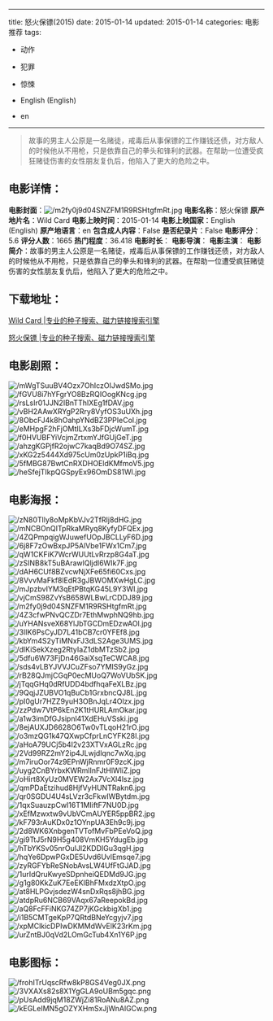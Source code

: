 
---
title: 怒火保镖(2015)
date: 2015-01-14
updated: 2015-01-14
categories: 电影推荐
tags:
- 动作
- 犯罪
- 惊悚

- English (English)
- en
---


> 故事的男主人公原是一名赌徒，戒毒后从事保镖的工作赚钱还债，对方敌人的时候他从不用枪，只是依靠自己的拳头和锋利的武器。在帮助一位遭受疯狂赌徒伤害的女性朋友复仇后，他陷入了更大的危险之中。

## **电影详情**：

**电影封面**：<img src="https://image.tmdb.org/t/p/w200/m2fy0j9d04SNZFM1R9RSHtgfmRt.jpg" alt="/m2fy0j9d04SNZFM1R9RSHtgfmRt.jpg" title="/m2fy0j9d04SNZFM1R9RSHtgfmRt.jpg">
**电影名称**：怒火保镖
**原产地片名**：Wild Card
**电影上映时间**：2015-01-14
**电影上映国家**：English (English)
**原产地语言**：en
**包含成人内容**：False
**是否纪录片**：False
**电影评分**：5.6
**评分人数**：1665
**热门程度**：36.418
**电影时长**：
**电影导演**：
**电影主演**：
**电影简介**：故事的男主人公原是一名赌徒，戒毒后从事保镖的工作赚钱还债，对方敌人的时候他从不用枪，只是依靠自己的拳头和锋利的武器。在帮助一位遭受疯狂赌徒伤害的女性朋友复仇后，他陷入了更大的危险之中。

## **下载地址**：
[Wild Card |专业的种子搜索、磁力链接搜索引擎](https://movie.amd794.com:2083/?search=Wild%20Card&ordering=&mode=match_phrase&page_size=10&page=1)

[怒火保镖 |专业的种子搜索、磁力链接搜索引擎](https://movie.amd794.com:2083/?search=%E6%80%92%E7%81%AB%E4%BF%9D%E9%95%96&ordering=&mode=match_phrase&page_size=10&page=1)
 

## **电影剧照**：
<img src="https://image.tmdb.org/t/p/original/mWgTSuuBV4Ozx7OhIczOIJwdSMo.jpg" alt="/mWgTSuuBV4Ozx7OhIczOIJwdSMo.jpg" title="/mWgTSuuBV4Ozx7OhIczOIJwdSMo.jpg"><img src="https://image.tmdb.org/t/p/original/fGVU8i7hYFgrYO8BzRQIOogKNcg.jpg" alt="/fGVU8i7hYFgrYO8BzRQIOogKNcg.jpg" title="/fGVU8i7hYFgrYO8BzRQIOogKNcg.jpg"><img src="https://image.tmdb.org/t/p/original/rsLsIr01JJN2IBnTThIXEg1fDAV.jpg" alt="/rsLsIr01JJN2IBnTThIXEg1fDAV.jpg" title="/rsLsIr01JJN2IBnTThIXEg1fDAV.jpg"><img src="https://image.tmdb.org/t/p/original/vBH2AAwXRYgP2Rry8VyfOS3uUXh.jpg" alt="/vBH2AAwXRYgP2Rry8VyfOS3uUXh.jpg" title="/vBH2AAwXRYgP2Rry8VyfOS3uUXh.jpg"><img src="https://image.tmdb.org/t/p/original/8ObcFJ4k8hOahpYNdBZ3PPIeCol.jpg" alt="/8ObcFJ4k8hOahpYNdBZ3PPIeCol.jpg" title="/8ObcFJ4k8hOahpYNdBZ3PPIeCol.jpg"><img src="https://image.tmdb.org/t/p/original/eMHpgF2hFjOMtILXs3bFDjcWumT.jpg" alt="/eMHpgF2hFjOMtILXs3bFDjcWumT.jpg" title="/eMHpgF2hFjOMtILXs3bFDjcWumT.jpg"><img src="https://image.tmdb.org/t/p/original/f0HVUBFYiVcjmZrtxmYJfGUjGeT.jpg" alt="/f0HVUBFYiVcjmZrtxmYJfGUjGeT.jpg" title="/f0HVUBFYiVcjmZrtxmYJfGUjGeT.jpg"><img src="https://image.tmdb.org/t/p/original/ahzgKGPjfR2ojwC7kaqBd9O74SZ.jpg" alt="/ahzgKGPjfR2ojwC7kaqBd9O74SZ.jpg" title="/ahzgKGPjfR2ojwC7kaqBd9O74SZ.jpg"><img src="https://image.tmdb.org/t/p/original/xKG2z5444Xd975cUm0zUpkP1iBq.jpg" alt="/xKG2z5444Xd975cUm0zUpkP1iBq.jpg" title="/xKG2z5444Xd975cUm0zUpkP1iBq.jpg"><img src="https://image.tmdb.org/t/p/original/5fMBG87BwtCnRXDHOEldKMfmoV5.jpg" alt="/5fMBG87BwtCnRXDHOEldKMfmoV5.jpg" title="/5fMBG87BwtCnRXDHOEldKMfmoV5.jpg"><img src="https://image.tmdb.org/t/p/original/heSfejTIkpQGSpyEx96OmDS81Wl.jpg" alt="/heSfejTIkpQGSpyEx96OmDS81Wl.jpg" title="/heSfejTIkpQGSpyEx96OmDS81Wl.jpg">

## **电影海报**：
<img src="https://image.tmdb.org/t/p/original/zN80Tlly8oMpKbVJv2TfRIj8dHG.jpg" alt="/zN80Tlly8oMpKbVJv2TfRIj8dHG.jpg" title="/zN80Tlly8oMpKbVJv2TfRIj8dHG.jpg"><img src="https://image.tmdb.org/t/p/original/mNCBOnQITpRkaMRyq8KyfyDFQEx.jpg" alt="/mNCBOnQITpRkaMRyq8KyfyDFQEx.jpg" title="/mNCBOnQITpRkaMRyq8KyfyDFQEx.jpg"><img src="https://image.tmdb.org/t/p/original/4ZQPmpqigWJuwefUOpJBCLLyF6D.jpg" alt="/4ZQPmpqigWJuwefUOpJBCLLyF6D.jpg" title="/4ZQPmpqigWJuwefUOpJBCLLyF6D.jpg"><img src="https://image.tmdb.org/t/p/original/6j8F7zOwBxpJP5AlVbe1FWx1Cm7.jpg" alt="/6j8F7zOwBxpJP5AlVbe1FWx1Cm7.jpg" title="/6j8F7zOwBxpJP5AlVbe1FWx1Cm7.jpg"><img src="https://image.tmdb.org/t/p/original/qW1CKFiK7WcrWUUtLvRrzp8G4aT.jpg" alt="/qW1CKFiK7WcrWUUtLvRrzp8G4aT.jpg" title="/qW1CKFiK7WcrWUUtLvRrzp8G4aT.jpg"><img src="https://image.tmdb.org/t/p/original/zSINB8kT5uBArawlQljdl6WIk7F.jpg" alt="/zSINB8kT5uBArawlQljdl6WIk7F.jpg" title="/zSINB8kT5uBArawlQljdl6WIk7F.jpg"><img src="https://image.tmdb.org/t/p/original/dAH6CUf8BZvcwNjXFe65fi60Cxs.jpg" alt="/dAH6CUf8BZvcwNjXFe65fi60Cxs.jpg" title="/dAH6CUf8BZvcwNjXFe65fi60Cxs.jpg"><img src="https://image.tmdb.org/t/p/original/8VvvMaFkf8lEdR3gJBWOMXwHgLC.jpg" alt="/8VvvMaFkf8lEdR3gJBWOMXwHgLC.jpg" title="/8VvvMaFkf8lEdR3gJBWOMXwHgLC.jpg"><img src="https://image.tmdb.org/t/p/original/mJpzbvIYM3qEtPBtqKG45L9Y3WI.jpg" alt="/mJpzbvIYM3qEtPBtqKG45L9Y3WI.jpg" title="/mJpzbvIYM3qEtPBtqKG45L9Y3WI.jpg"><img src="https://image.tmdb.org/t/p/original/vjCmS98ZvYsB658WLBwLrCDDJ89.jpg" alt="/vjCmS98ZvYsB658WLBwLrCDDJ89.jpg" title="/vjCmS98ZvYsB658WLBwLrCDDJ89.jpg"><img src="https://image.tmdb.org/t/p/original/m2fy0j9d04SNZFM1R9RSHtgfmRt.jpg" alt="/m2fy0j9d04SNZFM1R9RSHtgfmRt.jpg" title="/m2fy0j9d04SNZFM1R9RSHtgfmRt.jpg"><img src="https://image.tmdb.org/t/p/original/4Z3cfwPNvQCZDr7EthMwphNQ9hb.jpg" alt="/4Z3cfwPNvQCZDr7EthMwphNQ9hb.jpg" title="/4Z3cfwPNvQCZDr7EthMwphNQ9hb.jpg"><img src="https://image.tmdb.org/t/p/original/uYHANsveX68YlJbTGCDmEDzwAOl.jpg" alt="/uYHANsveX68YlJbTGCDmEDzwAOl.jpg" title="/uYHANsveX68YlJbTGCDmEDzwAOl.jpg"><img src="https://image.tmdb.org/t/p/original/3lIK6PsCyJD7L41bCB7cr0YFEf8.jpg" alt="/3lIK6PsCyJD7L41bCB7cr0YFEf8.jpg" title="/3lIK6PsCyJD7L41bCB7cr0YFEf8.jpg"><img src="https://image.tmdb.org/t/p/original/kbYm4S2yTiMNxFJ3dLS2Age3UMS.jpg" alt="/kbYm4S2yTiMNxFJ3dLS2Age3UMS.jpg" title="/kbYm4S2yTiMNxFJ3dLS2Age3UMS.jpg"><img src="https://image.tmdb.org/t/p/original/dlKiSekXzeg2RtyIaZ1dbMTzSb2.jpg" alt="/dlKiSekXzeg2RtyIaZ1dbMTzSb2.jpg" title="/dlKiSekXzeg2RtyIaZ1dbMTzSb2.jpg"><img src="https://image.tmdb.org/t/p/original/5dfu6W73FjDn46GaiXsqTeCWCA8.jpg" alt="/5dfu6W73FjDn46GaiXsqTeCWCA8.jpg" title="/5dfu6W73FjDn46GaiXsqTeCWCA8.jpg"><img src="https://image.tmdb.org/t/p/original/sds4vLBYJVVJCuZFso7YMIS9yGz.jpg" alt="/sds4vLBYJVVJCuZFso7YMIS9yGz.jpg" title="/sds4vLBYJVVJCuZFso7YMIS9yGz.jpg"><img src="https://image.tmdb.org/t/p/original/rB28QJmjCGqP0ecMUoQ7WoVUbSK.jpg" alt="/rB28QJmjCGqP0ecMUoQ7WoVUbSK.jpg" title="/rB28QJmjCGqP0ecMUoQ7WoVUbSK.jpg"><img src="https://image.tmdb.org/t/p/original/jTqqGHq0dRfUDD4bdfhqaFeXLBz.jpg" alt="/jTqqGHq0dRfUDD4bdfhqaFeXLBz.jpg" title="/jTqqGHq0dRfUDD4bdfhqaFeXLBz.jpg"><img src="https://image.tmdb.org/t/p/original/9QqjJZUBVO1qBuCb1GrxbncQJ8L.jpg" alt="/9QqjJZUBVO1qBuCb1GrxbncQJ8L.jpg" title="/9QqjJZUBVO1qBuCb1GrxbncQJ8L.jpg"><img src="https://image.tmdb.org/t/p/original/pI0gUr7HZZ9yuH3OBnJqLr4Olzx.jpg" alt="/pI0gUr7HZZ9yuH3OBnJqLr4Olzx.jpg" title="/pI0gUr7HZZ9yuH3OBnJqLr4Olzx.jpg"><img src="https://image.tmdb.org/t/p/original/zzPdw7VtP6kEn2K1tHURLAmOkar.jpg" alt="/zzPdw7VtP6kEn2K1tHURLAmOkar.jpg" title="/zzPdw7VtP6kEn2K1tHURLAmOkar.jpg"><img src="https://image.tmdb.org/t/p/original/a1w3imDfGJsipnl41XdEHuVSski.jpg" alt="/a1w3imDfGJsipnl41XdEHuVSski.jpg" title="/a1w3imDfGJsipnl41XdEHuVSski.jpg"><img src="https://image.tmdb.org/t/p/original/8ejAUXJD6628O6Tw0vTLqoH21rO.jpg" alt="/8ejAUXJD6628O6Tw0vTLqoH21rO.jpg" title="/8ejAUXJD6628O6Tw0vTLqoH21rO.jpg"><img src="https://image.tmdb.org/t/p/original/o3mzQG1k47QXwpCfprLnCYFK28I.jpg" alt="/o3mzQG1k47QXwpCfprLnCYFK28I.jpg" title="/o3mzQG1k47QXwpCfprLnCYFK28I.jpg"><img src="https://image.tmdb.org/t/p/original/aHoA79UCj5b4I2v23XTVxAGLzRc.jpg" alt="/aHoA79UCj5b4I2v23XTVxAGLzRc.jpg" title="/aHoA79UCj5b4I2v23XTVxAGLzRc.jpg"><img src="https://image.tmdb.org/t/p/original/2Vd99RZ2mY2ip4JLwjdlqnc7wXq.jpg" alt="/2Vd99RZ2mY2ip4JLwjdlqnc7wXq.jpg" title="/2Vd99RZ2mY2ip4JLwjdlqnc7wXq.jpg"><img src="https://image.tmdb.org/t/p/original/m7iruOor74z9EPnWjRnmr0F9zcK.jpg" alt="/m7iruOor74z9EPnWjRnmr0F9zcK.jpg" title="/m7iruOor74z9EPnWjRnmr0F9zcK.jpg"><img src="https://image.tmdb.org/t/p/original/uyg2CnBYrbxKWRmlInFJtHlWliZ.jpg" alt="/uyg2CnBYrbxKWRmlInFJtHlWliZ.jpg" title="/uyg2CnBYrbxKWRmlInFJtHlWliZ.jpg"><img src="https://image.tmdb.org/t/p/original/oHirt8XyUz0MVEW2Ax7VcXl4lsz.jpg" alt="/oHirt8XyUz0MVEW2Ax7VcXl4lsz.jpg" title="/oHirt8XyUz0MVEW2Ax7VcXl4lsz.jpg"><img src="https://image.tmdb.org/t/p/original/qmPDaEtzihud8HjfVyHUNTRakn6.jpg" alt="/qmPDaEtzihud8HjfVyHUNTRakn6.jpg" title="/qmPDaEtzihud8HjfVyHUNTRakn6.jpg"><img src="https://image.tmdb.org/t/p/original/qr0SGDU4U4sLVzr3cFkwIWBytdm.jpg" alt="/qr0SGDU4U4sLVzr3cFkwIWBytdm.jpg" title="/qr0SGDU4U4sLVzr3cFkwIWBytdm.jpg"><img src="https://image.tmdb.org/t/p/original/1qxSuauzpCwI16T1MIiftF7NU0D.jpg" alt="/1qxSuauzpCwI16T1MIiftF7NU0D.jpg" title="/1qxSuauzpCwI16T1MIiftF7NU0D.jpg"><img src="https://image.tmdb.org/t/p/original/xEfMzwxtw9vUbVCmAUYER5ppBR2.jpg" alt="/xEfMzwxtw9vUbVCmAUYER5ppBR2.jpg" title="/xEfMzwxtw9vUbVCmAUYER5ppBR2.jpg"><img src="https://image.tmdb.org/t/p/original/kF793rAuKDx0z1OYnpUA3Eh9c9j.jpg" alt="/kF793rAuKDx0z1OYnpUA3Eh9c9j.jpg" title="/kF793rAuKDx0z1OYnpUA3Eh9c9j.jpg"><img src="https://image.tmdb.org/t/p/original/2d8WK6XnbgenTVTofMvFbPEeVoQ.jpg" alt="/2d8WK6XnbgenTVTofMvFbPEeVoQ.jpg" title="/2d8WK6XnbgenTVTofMvFbPEeVoQ.jpg"><img src="https://image.tmdb.org/t/p/original/gi9TtJ5rN9H5g408VmKH5YdugEb.jpg" alt="/gi9TtJ5rN9H5g408VmKH5YdugEb.jpg" title="/gi9TtJ5rN9H5g408VmKH5YdugEb.jpg"><img src="https://image.tmdb.org/t/p/original/hTbYKSv05nrOulJl2KDDIGu3qgH.jpg" alt="/hTbYKSv05nrOulJl2KDDIGu3qgH.jpg" title="/hTbYKSv05nrOulJl2KDDIGu3qgH.jpg"><img src="https://image.tmdb.org/t/p/original/hqYe6DpwPGxDE5Uvd6UvlEmsqe7.jpg" alt="/hqYe6DpwPGxDE5Uvd6UvlEmsqe7.jpg" title="/hqYe6DpwPGxDE5Uvd6UvlEmsqe7.jpg"><img src="https://image.tmdb.org/t/p/original/zyRGFYbReSNobAvsLW4UfFtGJAD.jpg" alt="/zyRGFYbReSNobAvsLW4UfFtGJAD.jpg" title="/zyRGFYbReSNobAvsLW4UfFtGJAD.jpg"><img src="https://image.tmdb.org/t/p/original/1urIdQruKwyeSDpnheiQEDMd9JG.jpg" alt="/1urIdQruKwyeSDpnheiQEDMd9JG.jpg" title="/1urIdQruKwyeSDpnheiQEDMd9JG.jpg"><img src="https://image.tmdb.org/t/p/original/g1g80KkZuK7EeEKIBhFMxdzXtpO.jpg" alt="/g1g80KkZuK7EeEKIBhFMxdzXtpO.jpg" title="/g1g80KkZuK7EeEKIBhFMxdzXtpO.jpg"><img src="https://image.tmdb.org/t/p/original/at8HLPGvjsdezW4snDxRqs8jhBG.jpg" alt="/at8HLPGvjsdezW4snDxRqs8jhBG.jpg" title="/at8HLPGvjsdezW4snDxRqs8jhBG.jpg"><img src="https://image.tmdb.org/t/p/original/atdpRu6NCB69VAqx67aReepokBd.jpg" alt="/atdpRu6NCB69VAqx67aReepokBd.jpg" title="/atdpRu6NCB69VAqx67aReepokBd.jpg"><img src="https://image.tmdb.org/t/p/original/aQ8FcFFiNKG74ZP7jKGckbigXb1.jpg" alt="/aQ8FcFFiNKG74ZP7jKGckbigXb1.jpg" title="/aQ8FcFFiNKG74ZP7jKGckbigXb1.jpg"><img src="https://image.tmdb.org/t/p/original/i1B5CMTgeKpP7QRtdBNeYcgyjv7.jpg" alt="/i1B5CMTgeKpP7QRtdBNeYcgyjv7.jpg" title="/i1B5CMTgeKpP7QRtdBNeYcgyjv7.jpg"><img src="https://image.tmdb.org/t/p/original/xpMClkicDPIwDKMMdWvElK23rKm.jpg" alt="/xpMClkicDPIwDKMMdWvElK23rKm.jpg" title="/xpMClkicDPIwDKMMdWvElK23rKm.jpg"><img src="https://image.tmdb.org/t/p/original/urZntBJ0qVd2LOmGcTub4Xn1Y6P.jpg" alt="/urZntBJ0qVd2LOmGcTub4Xn1Y6P.jpg" title="/urZntBJ0qVd2LOmGcTub4Xn1Y6P.jpg">

## **电影图标**：
<img src="https://image.tmdb.org/t/p/original/frohITrUqscRfw8kP8GS4Veg0JX.png" alt="/frohITrUqscRfw8kP8GS4Veg0JX.png" title="/frohITrUqscRfw8kP8GS4Veg0JX.png"><img src="https://image.tmdb.org/t/p/original/3VXAXs82s8X1YgGLA9oUBm5gqc.png" alt="/3VXAXs82s8X1YgGLA9oUBm5gqc.png" title="/3VXAXs82s8X1YgGLA9oUBm5gqc.png"><img src="https://image.tmdb.org/t/p/original/pUsAdd9jqM18ZWjZi81RoANu8AZ.png" alt="/pUsAdd9jqM18ZWjZi81RoANu8AZ.png" title="/pUsAdd9jqM18ZWjZi81RoANu8AZ.png"><img src="https://image.tmdb.org/t/p/original/kEGLeIMN5gOZYXHmSxJjWnAlGCw.png" alt="/kEGLeIMN5gOZYXHmSxJjWnAlGCw.png" title="/kEGLeIMN5gOZYXHmSxJjWnAlGCw.png">
